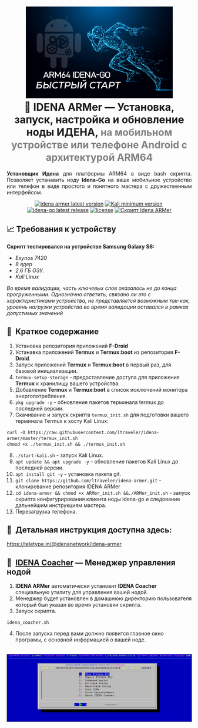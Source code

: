 <h1 align="center">
  <img alt="IDENA ARMer Bash Скрипт - быстрый способ установить ноду Идена (idena-go) на телефон или другой устройство Android" src="https://raw.githubusercontent.com/ltraveler/ltraveler/main/images/IDENA_ARMer_400_ru.png"/><br/>
  🦾 IDENA ARMer — Установка, запуск, настройка и обновление ноды ИДЕНА, <span style="font-size: 95%; color: gray;">на мобильном устройстве или телефоне Android с архитектурой ARM64</span>
</h1>

<p align="justify"><b>Установщик Идена</b> для платформы ARM64 в виде bash скрипта. Позволяет устанавить ноду <b>Idena-Go</b> на ваше мобильное устройство или телефон в виде простого и понятного мастера с дружественным интерфейсом.</p>

<p align="center"><a href="https://github.com/ltraveler/idena-runner/releases/latest" target="_blank"><img src="https://img.shields.io/github/v/release/ltraveler/idena-armer?style=for-the-badge&logo=none" alt="idena armer latest version" /></a>&nbsp;<a href="https://wiki.ubuntu.com/FocalFossa/ReleaseNotes" target="_blank"><img src="https://img.shields.io/badge/Kali-20.04(LTS)+-00ADD8?style=for-the-badge&logo=none" alt="Kali minimum version" /></a>&nbsp;<a href="https://github.com/ltraveler/idena-runner/blob/main/CHANGELOG.md" target="_blank"><img src="https://img.shields.io/badge/Build-Stable-success?style=for-the-badge&logo=none" alt="idena-go latest release" /></a>&nbsp;<a href="https://www.gnu.org/licenses/quick-guide-gplv3.html" target="_blank"><img src="https://img.shields.io/badge/лицензия-GPL3.0-red?style=for-the-badge&logo=none" alt="license" /></a>&nbsp;<a href="https://github.com/ltraveler/idena-armer/blob/master/README.md" target="_blank"><img src="https://img.shields.io/badge/readme-ENGLISH-orange?style=for-the-badge&logo=none" alt="Скрипт Idena ARMer" /></a></p>

## 📈 Требования к устройству

**Скрипт тестировался на устройстве Samsung Galaxy S6:**
* _Exynos 7420_
* _8 ядер_
* _2.6 ГБ ОЗУ._
* _Kali Linux_

_Во время валидации, часть ключевых слов оказалось не до конца прогруженными. Однозначно ответить, связано ли это с характеристиками устройства, не представляется возможным так-как, уровень нагрузки устройства во время валидации оставался в рамках допустимых значений_

## 🚀&nbsp; Краткое содержание
1. Установка репозитория приложений **F-Droid**
2. Устанавка приложений **Termux** и **Termux:boot** из репозитория **F-Droid**.
3. Запуск приложений **Termux** и **Termux:boot** в первый раз, для базовой инициализации.
4. `termux-setup-storage` - предоставление доступа для приложения **Termux** к хранилищу вашего устройства.
5. Добавление **Termux** и **Termux:boot** в список исключений монитора энергопотребления.
6. `pkg upgrade -y` - обновление пакетов терминала termux до последней версии.
7. Скачивание и запуск скрипта `termux_init.sh` для подготовки вашего терминала Termux к хосту Kali Linux:
```
curl -O https://raw.githubusercontent.com/ltraveler/idena-armer/master/termux_init.sh
chmod +x ./termux_init.sh && ./termux_init.sh
```
8. `./start-kali.sh` - запуск Kali Linux.
9. `apt update && apt upgrade -y` - обновление пакетов Kali Linux до последней версии.
10. `apt install git -y` - установка пакета git.
11. `git clone https://github.com/ltraveler/idena-armer.git` - клонирование репозитория IDENA ARMer
12. `cd idena-armer && chmod +x ARMer_init.sh &&./ARMer_init.sh` - запуск скрипта конфигурирования клиента ноды idena-go и следование дальнейшим инструкциям мастера.
13. Перезагрузка телефона.


## 📗&nbsp; Детальная инструкция доступна здесь:
https://teletype.in/@idenanetwork/idena-armer

## 👀&nbsp; [IDENA Coacher](https://github.com/ltraveler/idena-coacher) — Менеджер управления нодой
1. **IDENA ARMer** автоматически установит **IDENA Coacher** специальную утилиту для управления вашей нодой.
2. Менеджер будет установлен в домашнюю директорию пользователя который был указан во время установки скрипта.
3. Запуск скрипта.
```
idena_coacher.sh
```
4. После запуска перед вами должно появится главное окно програмы, с основной информацией о вашей ноде.

<p align="center"><br>
  <img alt="Idena Coacher - менеджер управления нодой" Title="IDENA Coacher - Интерфейс пользователя" src="https://raw.githubusercontent.com/ltraveler/ltraveler/main/images/IDENA_Coacher_Monitor_Tool_UI.jpg">
</p>
